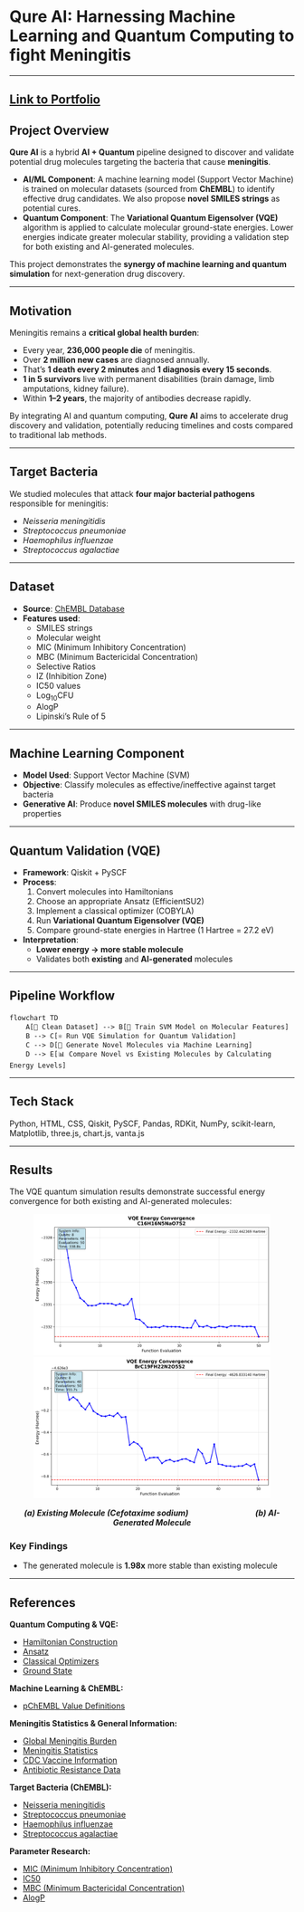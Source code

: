 # Qure AI: **Harnessing Machine Learning and Quantum Computing to fight Meningitis**
---
[Link to Portfolio](https://qure-ai.vercel.app/)
---

## Project Overview
**Qure AI** is a hybrid **AI + Quantum** pipeline designed to discover and validate potential drug molecules targeting the bacteria that cause **meningitis**.  

- **AI/ML Component**: A machine learning model (Support Vector Machine) is trained on molecular datasets (sourced from **ChEMBL**) to identify effective drug candidates. We also propose **novel SMILES strings** as potential cures.  
- **Quantum Component**: The **Variational Quantum Eigensolver (VQE)** algorithm is applied to calculate molecular ground-state energies. Lower energies indicate greater molecular stability, providing a validation step for both existing and AI-generated molecules.  

This project demonstrates the **synergy of machine learning and quantum simulation** for next-generation drug discovery.

---

## Motivation
Meningitis remains a **critical global health burden**:  
- Every year, **236,000 people die** of meningitis.  
- Over **2 million new cases** are diagnosed annually.  
- That’s **1 death every 2 minutes** and **1 diagnosis every 15 seconds**.  
- **1 in 5 survivors** live with permanent disabilities (brain damage, limb amputations, kidney failure).  
- Within **1–2 years**, the majority of antibodies decrease rapidly.  

By integrating AI and quantum computing, **Qure AI** aims to accelerate drug discovery and validation, potentially reducing timelines and costs compared to traditional lab methods.

---

## Target Bacteria
We studied molecules that attack **four major bacterial pathogens** responsible for meningitis:  
- *Neisseria meningitidis*  
- *Streptococcus pneumoniae*  
- *Haemophilus influenzae*  
- *Streptococcus agalactiae*  

---

## Dataset
- **Source**: [ChEMBL Database](https://www.ebi.ac.uk/chembl/)  
- **Features used**:  
  - SMILES strings  
  - Molecular weight  
  - MIC (Minimum Inhibitory Concentration)  
  - MBC (Minimum Bactericidal Concentration)  
  - Selective Ratios  
  - IZ (Inhibition Zone)  
  - IC50 values  
  - Log<sub>10</sub>CFU  
  - AlogP  
  - Lipinski’s Rule of 5  

---

## Machine Learning Component
- **Model Used**: Support Vector Machine (SVM)  
- **Objective**: Classify molecules as effective/ineffective against target bacteria  
- **Generative AI**: Produce **novel SMILES molecules** with drug-like properties  

---

## Quantum Validation (VQE)
- **Framework**: Qiskit + PySCF  
- **Process**:  
  1. Convert molecules into Hamiltonians
  2. Choose an appropriate Ansatz (EfficientSU2)
  3. Implement a classical optimizer (COBYLA)
  4. Run **Variational Quantum Eigensolver (VQE)**  
  5. Compare ground-state energies in Hartree (1 Hartree = 27.2 eV)
- **Interpretation**:  
  - **Lower energy → more stable molecule**  
  - Validates both **existing** and **AI-generated** molecules  

---

## Pipeline Workflow
```mermaid
flowchart TD
    A[📂 Clean Dataset] --> B[🤖 Train SVM Model on Molecular Features]
    B --> C[⚛️ Run VQE Simulation for Quantum Validation]
    C --> D[🧬 Generate Novel Molecules via Machine Learning]
    D --> E[📊 Compare Novel vs Existing Molecules by Calculating Energy Levels]
```
---

## Tech Stack
Python, HTML, CSS, Qiskit, PySCF, Pandas, RDKit, NumPy, scikit-learn, Matplotlib, three.js, chart.js, vanta.js

---

## Results
The VQE quantum simulation results demonstrate successful energy convergence for both existing and AI-generated molecules:
<p align="center">
  <img src="Quantum/Outputs/cefotaxime_sodium_Sp_vqe_results.png" alt="Existing Molecule (Cefotaxime sodium)" width="420"/>
  <img src="Quantum/Outputs/generated_streptococcus_pneumoniae_001_3d_coordinates_vqe_results.png" alt="AI-Generated Molecule" width="420"/>
</p>
<p align="center">
  <em><strong>(a) Existing Molecule (Cefotaxime sodium)</strong> &nbsp;&nbsp;&nbsp;&nbsp;&nbsp;&nbsp;&nbsp;&nbsp;&nbsp;&nbsp;&nbsp;&nbsp;&nbsp;&nbsp;&nbsp;&nbsp;&nbsp;&nbsp;&nbsp;&nbsp;&nbsp;&nbsp;&nbsp;&nbsp;&nbsp;&nbsp;&nbsp;&nbsp; <strong>(b) AI-Generated Molecule</strong></em>
</p>

### Key Findings
- The generated molecule is **1.98x** more stable than existing molecule
---

## References
**Quantum Computing & VQE:**
- [Hamiltonian Construction](https://quantum.cloud.ibm.com/learning/en/courses/quantum-chem-with-vqe/hamiltonian-construction)
- [Ansatz](https://quantum.cloud.ibm.com/learning/en/courses/quantum-chem-with-vqe/ansatz)
- [Classical Optimizers](https://quantum.cloud.ibm.com/learning/en/courses/quantum-chem-with-vqe/classical-optimizers)
- [Ground State](https://quantum.cloud.ibm.com/learning/en/courses/quantum-chem-with-vqe/ground-state)

**Machine Learning & ChEMBL:**
- [pChEMBL Value Definitions](https://jcheminf.biomedcentral.com/articles/10.1186/s13321-018-0297-4)

**Meningitis Statistics & General Information:**
- [Global Meningitis Burden](https://www.thelancet.com/journals/laneur/article/PIIS1474-4422(23)00195-3/fulltext)
- [Meningitis Statistics](https://nmaus.org/nma-disease-prevention-information/statistics-and-disease-facts/)
- [CDC Vaccine Information](https://www.cdc.gov/vaccines/vpd/mening/hcp/about-vaccine.html)
- [Antibiotic Resistance Data](https://biomedpharmajournal.org/vol16no1/antibiotic-resistance-of-streptococcus-pneumoniae-neisseria-meningitidis-haemophilus-influenzae-and-staphylococcus-aureus-in-morocco-national-data-meta-analysis/#:~:text=pneumoniae%20to%20penicillin%20G%20increased,16.5%25%2C%20erythromycin%2014.6%25)

**Target Bacteria (ChEMBL):**
- [Neisseria meningitidis](https://www.ebi.ac.uk/chembl/explore/target/CHEMBL347)
- [Streptococcus pneumoniae](https://www.ebi.ac.uk/chembl/explore/target/CHEMBL614431)
- [Haemophilus influenzae](https://www.ebi.ac.uk/chembl/explore/target/CHEMBL355)
- [Streptococcus agalactiae](https://www.ebi.ac.uk/chembl/explore/target/CHEMBL614622)

**Parameter Research:**
- [MIC (Minimum Inhibitory Concentration)](https://journals.asm.org/doi/abs/10.1128/aac.32.8.1131)
- [IC50](https://www.ingentaconnect.com/content/ben/ctmc/2012/00000012/00000011/art00008)
- [MBC (Minimum Bactericidal Concentration)](https://www.sciencedirect.com/science/article/pii/S0732889313005956)
- [AlogP](https://pubs.acs.org/doi/full/10.1021/ci034134i)
